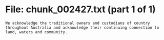 ﻿# File: chunk_002427.txt (part 1 of 1)
```
We acknowledge the traditional owners and custodians of country throughout Australia and acknowledge their continuing connection to land, waters and community.
```

